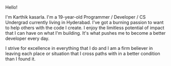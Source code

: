 Hello!

I'm Karthik kasarla. I'm a 19-year-old Programmer / Developer / CS Undergrad currently living in Hyderabad. I've got a burning passion to want to help others with the code I create. I enjoy the limitless potential of impact that I can have on what I'm building. It's what pushes me to become a better developer every day.

I strive for excellence in everything that I do and I am a firm believer in leaving each place or situation that I cross paths with in a better condition than I found it.

<!---
karthikkasarla6/karthikkasarla6 is a ✨ special ✨ repository because its `README.md` (this file) appears on your GitHub profile.
You can click the Preview link to take a look at your changes.
--->
